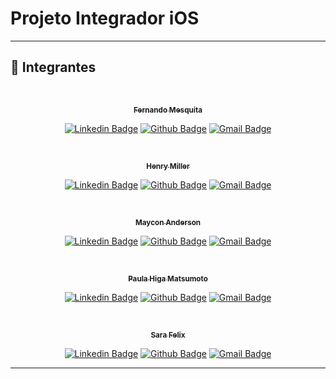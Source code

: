 # Projeto Integrador iOS

---
## :open_hands: **Integrantes**

<div align="center">

<a href="https://github.com/">
<!--  <img style="border-radius: 50%;" src="https://avatars.githubusercontent.com/u/60993267?s=400&u=c1f849f90ceb9c25bd7765473b2b933b62c0ef11&v=4" width="100px;" alt=""/> -->
 <br />
  <p>
 <sub><b>Fernando Mesquita</b></sub></a>
<p>

[![Linkedin Badge](https://img.shields.io/badge/--blue?style=flat-square&logo=Linkedin&logoColor=white)](https://www.linkedin.com/in/)
[![Github Badge](https://img.shields.io/badge/--000?style=flat-square&logo=Github&logoColor=white)](https://github.com/)
[![Gmail Badge](https://img.shields.io/badge/-@gmail.com-c14438?style=flat-square&logo=Gmail&logoColor=white&link=mailto:@gmail.com)](mailto:@gmail.com)

<div align="center">

<a href="https://github.com/HenryBilby">
<!--  <img style="border-radius: 50%;" src="https://avatars.githubusercontent.com/u/42849855?s=400&u=f2dfc70f52e7c272e7865b3582e6cc09fea8f576&v=4" width="100px;" alt=""/> -->
 <br />
  <p>
 <sub><b>Henry Miller</b></sub></a>
<p>

[![Linkedin Badge](https://img.shields.io/badge/--blue?style=flat-square&logo=Linkedin&logoColor=white)](https://www.linkedin.com/in/)
[![Github Badge](https://img.shields.io/badge/--000?style=flat-square&logo=Github&logoColor=white)](https://github.com/HenryBilby)
[![Gmail Badge](https://img.shields.io/badge/-@gmail.com-c14438?style=flat-square&logo=Gmail&logoColor=white&link=mailto:@gmail.com)](mailto:@gmail.com)

<a href="https://github.com/federalmaycon">
<!--  <img style="border-radius: 50%;" src="https://avatars.githubusercontent.com/u/50411651?s=400&u=9e39961f7f175034f1fdfaab536f180184326c74&v=4" width="100px;" alt=""/> -->
 <br />
  <p>
 <sub><b>Maycon Anderson</b></sub></a>
<p>

[![Linkedin Badge](https://img.shields.io/badge/--blue?style=flat-square&logo=Linkedin&logoColor=white)](https://www.linkedin.com/in/)
[![Github Badge](https://img.shields.io/badge/--000?style=flat-square&logo=Github&logoColor=white)](https://github.com/federalmaycon)
[![Gmail Badge](https://img.shields.io/badge/-@gmail.com-c14438?style=flat-square&logo=Gmail&logoColor=white&link=mailto:@gmail.com)](mailto:@gmail.com)

<a href="https://github.com/paulahiga">
<!--  <img style="border-radius: 50%;" src="https://avatars.githubusercontent.com/u/50411651?s=400&u=9e39961f7f175034f1fdfaab536f180184326c74&v=4" width="100px;" alt=""/> -->
 <br />
  <p>
 <sub><b>Paula Higa Matsumoto</b></sub></a>
<p>

[![Linkedin Badge](https://img.shields.io/badge/--blue?style=flat-square&logo=Linkedin&logoColor=white)](https://www.linkedin.com/in/)
[![Github Badge](https://img.shields.io/badge/--000?style=flat-square&logo=Github&logoColor=white)](https://github.com/paulahiga/)
[![Gmail Badge](https://img.shields.io/badge/-@gmail.com-c14438?style=flat-square&logo=Gmail&logoColor=white&link=mailto:@gmail.com)](mailto:@gmail.com)  
  
<a href="https://github.com/sarafelix25">
<!--  <img style="border-radius: 50%;" src="https://avatars.githubusercontent.com/u/50411651?s=400&u=9e39961f7f175034f1fdfaab536f180184326c74&v=4" width="100px;" alt=""/> -->
 <br />
  <p>
 <sub><b>Sara Felix</b></sub></a>
<p>

[![Linkedin Badge](https://img.shields.io/badge/-Sara_Felix-blue?style=flat-square&logo=Linkedin&logoColor=white)](https://www.linkedin.com/in/sarabfelix/)
[![Github Badge](https://img.shields.io/badge/-Sara_Felix-000?style=flat-square&logo=Github&logoColor=white)](https://github.com/sarafelix25)
[![Gmail Badge](https://img.shields.io/badge/-sarabfelix1@gmail.com-c14438?style=flat-square&logo=Gmail&logoColor=white&link=mailto:sarabfelix1@gmail.com)](mailto:sarabfelix1@gmail.com)  

</div>
</div>

---

